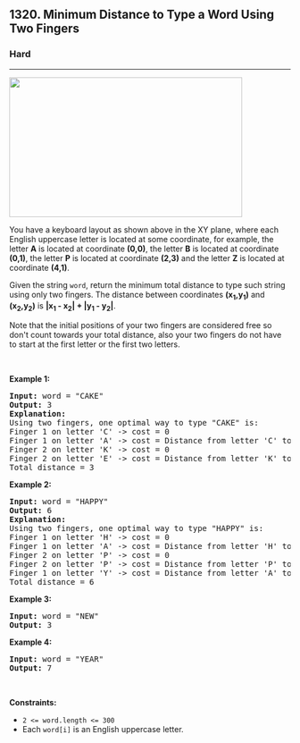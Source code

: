 <h2>1320. Minimum Distance to Type a Word Using Two Fingers</h2><h3>Hard</h3><hr><div><p><img alt="" src="https://assets.leetcode.com/uploads/2020/01/02/leetcode_keyboard.png" style="width: 417px; height: 250px;"></p>

<p>You have a keyboard layout as shown above in the XY plane, where each English uppercase letter is located at some coordinate, for example, the letter <strong>A</strong> is located at coordinate <strong>(0,0)</strong>, the letter <strong>B</strong> is located at coordinate <strong>(0,1)</strong>, the letter <strong>P</strong> is located at coordinate <strong>(2,3)</strong> and the letter <strong>Z</strong> is located at coordinate <strong>(4,1)</strong>.</p>

<p>Given the string <code>word</code>, return the minimum total distance to type such string using only two&nbsp;fingers. The distance between coordinates <strong>(x<sub>1</sub>,y<sub>1</sub>)</strong> and <strong>(x<sub>2</sub>,y<sub>2</sub>)</strong> is <strong>|x<sub>1</sub> - x<sub>2</sub>| + |y<sub>1</sub> - y<sub>2</sub>|</strong>.&nbsp;</p>

<p>Note that the initial positions of your two&nbsp;fingers are considered free so don't count towards your total distance, also your two&nbsp;fingers do not have to start at the first letter or the first two&nbsp;letters.</p>

<p>&nbsp;</p>
<p><strong>Example 1:</strong></p>

<pre><strong>Input:</strong> word = "CAKE"
<strong>Output:</strong> 3
<strong>Explanation: 
</strong>Using two fingers, one optimal way to type "CAKE" is: 
Finger 1 on letter 'C' -&gt; cost = 0 
Finger 1 on letter 'A' -&gt; cost = Distance from letter 'C' to letter 'A' = 2 
Finger 2 on letter 'K' -&gt; cost = 0 
Finger 2 on letter 'E' -&gt; cost = Distance from letter 'K' to letter 'E' = 1 
Total distance = 3
</pre>

<p><strong>Example 2:</strong></p>

<pre><strong>Input:</strong> word = "HAPPY"
<strong>Output:</strong> 6
<strong>Explanation: </strong>
Using two fingers, one optimal way to type "HAPPY" is:
Finger 1 on letter 'H' -&gt; cost = 0
Finger 1 on letter 'A' -&gt; cost = Distance from letter 'H' to letter 'A' = 2
Finger 2 on letter 'P' -&gt; cost = 0
Finger 2 on letter 'P' -&gt; cost = Distance from letter 'P' to letter 'P' = 0
Finger 1 on letter 'Y' -&gt; cost = Distance from letter 'A' to letter 'Y' = 4
Total distance = 6
</pre>

<p><strong>Example 3:</strong></p>

<pre><strong>Input:</strong> word = "NEW"
<strong>Output:</strong> 3
</pre>

<p><strong>Example 4:</strong></p>

<pre><strong>Input:</strong> word = "YEAR"
<strong>Output:</strong> 7
</pre>

<p>&nbsp;</p>
<p><strong>Constraints:</strong></p>

<ul>
	<li><code>2 &lt;= word.length &lt;= 300</code></li>
	<li>Each <code data-stringify-type="code">word[i]</code>&nbsp;is an English uppercase letter.</li>
</ul></div>